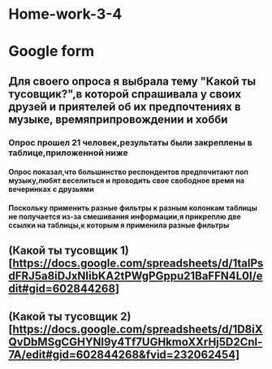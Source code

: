 # Home-work-3-4

# Google form

## Для своего опроса я выбрала тему "Какой ты тусовщик?",в которой спрашивала у своих друзей и приятелей об их предпочтениях в музыке, времяприпровождении и хобби

### Опрос прошел 21 человек,результаты были закреплены в таблице,приложенной ниже 

#### Опрос показал,что большинство респондентов предпочитают поп музыку,любят веселиться и проводить свое свободное время на вечеринках с друзьями 

 #### Поскольку применить разные фильтры к разным колонкам таблицы не получается из-за смешивания информации,я прикреплю две ссылки на таблицы,к которым я применила разные фильтры 
 
 ## (Какой ты тусовщик 1) [https://docs.google.com/spreadsheets/d/1talPsdFRJ5a8iDJxNIibKA2tPWgPGppu21BaFFN4L0I/edit#gid=602844268]
 
 ## (Какой ты тусовщик 2) [https://docs.google.com/spreadsheets/d/1D8iXQvDbMSgCGHYNl9y4Tf7UGHkmoXXrHj5D2Cnl-7A/edit#gid=602844268&fvid=232062454]
